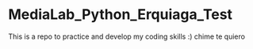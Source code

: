 # MediaLab_Python_Erquiaga_Test
This is a repo to practice and develop my coding skills :)
chime te quiero
